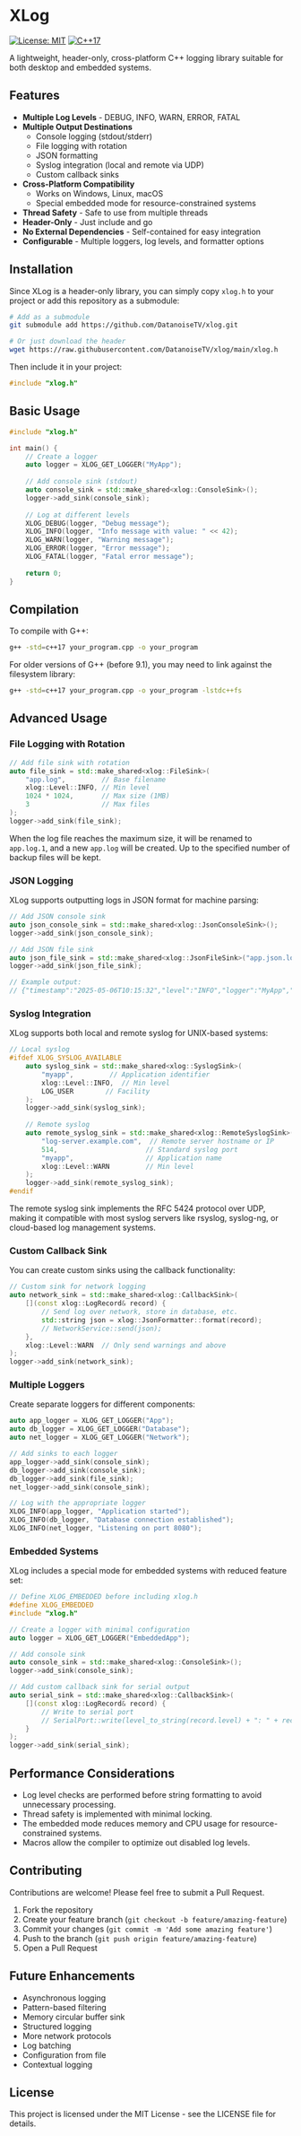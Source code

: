 # XLog

[![License: MIT](https://img.shields.io/badge/License-MIT-blue.svg)](https://opensource.org/licenses/MIT)
[![C++17](https://img.shields.io/badge/C++-17-green.svg)](https://en.cppreference.com/w/cpp/17)

A lightweight, header-only, cross-platform C++ logging library suitable for both desktop and embedded systems.

## Features

- **Multiple Log Levels** - DEBUG, INFO, WARN, ERROR, FATAL
- **Multiple Output Destinations**
  - Console logging (stdout/stderr)
  - File logging with rotation
  - JSON formatting
  - Syslog integration (local and remote via UDP)
  - Custom callback sinks
- **Cross-Platform Compatibility**
  - Works on Windows, Linux, macOS
  - Special embedded mode for resource-constrained systems
- **Thread Safety** - Safe to use from multiple threads
- **Header-Only** - Just include and go
- **No External Dependencies** - Self-contained for easy integration
- **Configurable** - Multiple loggers, log levels, and formatter options

## Installation

Since XLog is a header-only library, you can simply copy `xlog.h` to your project or add this repository as a submodule:

```bash
# Add as a submodule
git submodule add https://github.com/DatanoiseTV/xlog.git

# Or just download the header
wget https://raw.githubusercontent.com/DatanoiseTV/xlog/main/xlog.h
```

Then include it in your project:

```cpp
#include "xlog.h"
```

## Basic Usage

```cpp
#include "xlog.h"

int main() {
    // Create a logger
    auto logger = XLOG_GET_LOGGER("MyApp");
    
    // Add console sink (stdout)
    auto console_sink = std::make_shared<xlog::ConsoleSink>();
    logger->add_sink(console_sink);
    
    // Log at different levels
    XLOG_DEBUG(logger, "Debug message");
    XLOG_INFO(logger, "Info message with value: " << 42);
    XLOG_WARN(logger, "Warning message");
    XLOG_ERROR(logger, "Error message");
    XLOG_FATAL(logger, "Fatal error message");
    
    return 0;
}
```

## Compilation

To compile with G++:

```bash
g++ -std=c++17 your_program.cpp -o your_program
```

For older versions of G++ (before 9.1), you may need to link against the filesystem library:

```bash
g++ -std=c++17 your_program.cpp -o your_program -lstdc++fs
```

## Advanced Usage

### File Logging with Rotation

```cpp
// Add file sink with rotation
auto file_sink = std::make_shared<xlog::FileSink>(
    "app.log",         // Base filename
    xlog::Level::INFO, // Min level
    1024 * 1024,       // Max size (1MB)
    3                  // Max files
);
logger->add_sink(file_sink);
```

When the log file reaches the maximum size, it will be renamed to `app.log.1`, and a new `app.log` will be created. Up to the specified number of backup files will be kept.

### JSON Logging

XLog supports outputting logs in JSON format for machine parsing:

```cpp
// Add JSON console sink
auto json_console_sink = std::make_shared<xlog::JsonConsoleSink>();
logger->add_sink(json_console_sink);

// Add JSON file sink
auto json_file_sink = std::make_shared<xlog::JsonFileSink>("app.json.log");
logger->add_sink(json_file_sink);

// Example output:
// {"timestamp":"2025-05-06T10:15:32","level":"INFO","logger":"MyApp","message":"Example message"}
```

### Syslog Integration

XLog supports both local and remote syslog for UNIX-based systems:

```cpp
// Local syslog
#ifdef XLOG_SYSLOG_AVAILABLE
    auto syslog_sink = std::make_shared<xlog::SyslogSink>(
        "myapp",         // Application identifier
        xlog::Level::INFO,  // Min level
        LOG_USER        // Facility
    );
    logger->add_sink(syslog_sink);
    
    // Remote syslog
    auto remote_syslog_sink = std::make_shared<xlog::RemoteSyslogSink>(
        "log-server.example.com",  // Remote server hostname or IP
        514,                      // Standard syslog port
        "myapp",                  // Application name
        xlog::Level::WARN         // Min level
    );
    logger->add_sink(remote_syslog_sink);
#endif
```

The remote syslog sink implements the RFC 5424 protocol over UDP, making it compatible with most syslog servers like rsyslog, syslog-ng, or cloud-based log management systems.

### Custom Callback Sink

You can create custom sinks using the callback functionality:

```cpp
// Custom sink for network logging
auto network_sink = std::make_shared<xlog::CallbackSink>(
    [](const xlog::LogRecord& record) {
        // Send log over network, store in database, etc.
        std::string json = xlog::JsonFormatter::format(record);
        // NetworkService::send(json);
    },
    xlog::Level::WARN  // Only send warnings and above
);
logger->add_sink(network_sink);
```

### Multiple Loggers

Create separate loggers for different components:

```cpp
auto app_logger = XLOG_GET_LOGGER("App");
auto db_logger = XLOG_GET_LOGGER("Database");
auto net_logger = XLOG_GET_LOGGER("Network");

// Add sinks to each logger
app_logger->add_sink(console_sink);
db_logger->add_sink(console_sink);
db_logger->add_sink(file_sink);
net_logger->add_sink(console_sink);

// Log with the appropriate logger
XLOG_INFO(app_logger, "Application started");
XLOG_INFO(db_logger, "Database connection established");
XLOG_INFO(net_logger, "Listening on port 8080");
```

### Embedded Systems

XLog includes a special mode for embedded systems with reduced feature set:

```cpp
// Define XLOG_EMBEDDED before including xlog.h
#define XLOG_EMBEDDED
#include "xlog.h"

// Create a logger with minimal configuration
auto logger = XLOG_GET_LOGGER("EmbeddedApp");

// Add console sink
auto console_sink = std::make_shared<xlog::ConsoleSink>();
logger->add_sink(console_sink);

// Add custom callback sink for serial output
auto serial_sink = std::make_shared<xlog::CallbackSink>(
    [](const xlog::LogRecord& record) {
        // Write to serial port
        // SerialPort::write(level_to_string(record.level) + ": " + record.message);
    }
);
logger->add_sink(serial_sink);
```

## Performance Considerations

- Log level checks are performed before string formatting to avoid unnecessary processing.
- Thread safety is implemented with minimal locking.
- The embedded mode reduces memory and CPU usage for resource-constrained systems.
- Macros allow the compiler to optimize out disabled log levels.

## Contributing

Contributions are welcome! Please feel free to submit a Pull Request.

1. Fork the repository
2. Create your feature branch (`git checkout -b feature/amazing-feature`)
3. Commit your changes (`git commit -m 'Add some amazing feature'`)
4. Push to the branch (`git push origin feature/amazing-feature`)
5. Open a Pull Request

## Future Enhancements

- Asynchronous logging
- Pattern-based filtering
- Memory circular buffer sink
- Structured logging
- More network protocols
- Log batching
- Configuration from file
- Contextual logging

## License

This project is licensed under the MIT License - see the LICENSE file for details.
